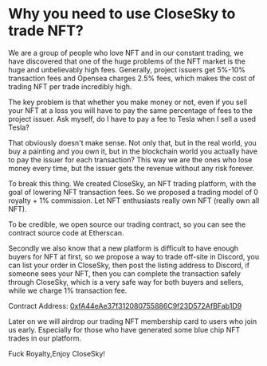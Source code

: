 # Why you need to use CloseSky to trade NFT?
We are a group of people who love NFT and in our constant trading, we have discovered that one of the huge problems of the NFT market is the huge and unbelievably high fees. Generally, project issuers get 5%-10% transaction fees and Opensea charges 2.5% fees, which makes the cost of trading NFT per trade incredibly high.

The key problem is that whether you make money or not, even if you sell your NFT at a loss you will have to pay the same percentage of fees to the project issuer. Ask myself, do I have to pay a fee to Tesla when I sell a used Tesla?

That obviously doesn't make sense. Not only that, but in the real world, you buy a painting and you own it, but in the blockchain world you actually have to pay the issuer for each transaction? This way we are the ones who lose money every time, but the issuer gets the revenue without any risk forever.

To break this thing. We created CloseSky, an NFT trading platform, with the goal of lowering NFT transaction fees. So we proposed a trading model of 0 royalty + 1% commission. Let NFT enthusiasts really own NFT (really own all NFT).

To be credible, we open source our trading contract, so you can see the contract source code at Etherscan.

Secondly we also know that a new platform is difficult to have enough buyers for NFT at first, so we propose a way to trade off-site in Discord, you can list your order in CloseSky, then post the listing address to Discord, if someone sees your NFT, then you can complete the transaction safely through CloseSky, which is a very safe way for both buyers and sellers, while we charge 1% transaction fee.

Contract Address: [0xfA44eAe37f312080755886C9f23D572AfBFab1D9](https://etherscan.io/address/0xfA44eAe37f312080755886C9f23D572AfBFab1D9)

Later on we will airdrop our trading NFT membership card to users who join us early. Especially for those who have generated some blue chip NFT trades in our platform.

Fuck Royalty,Enjoy CloseSky!